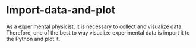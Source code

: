 # Import-data-and-plot
As a experimental physicist, it is necessary to collect and visualize data. Therefore, one of the best to way visualize experimental data is import it to the Python and plot it. 
